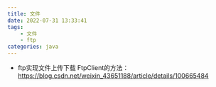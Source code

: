```yaml
---
title: 文件
date: 2022-07-31 13:33:41
tags:
	- 文件
    - ftp
categories: java
---
```



+ ftp实现文件上传下载
FtpClient的方法：https://blog.csdn.net/weixin_43651188/article/details/100665484
